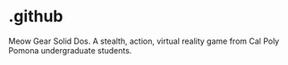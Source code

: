 # .github
Meow Gear Solid Dos. A stealth, action, virtual reality game from Cal Poly Pomona undergraduate students. 
